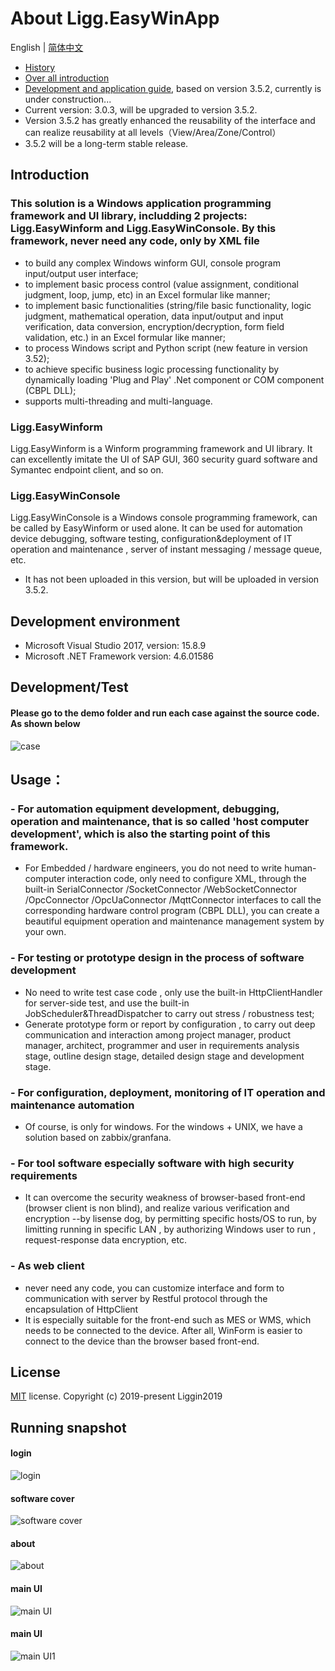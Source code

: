 # About Ligg.EasyWinApp
English | [简体中文](./README.zh-CN.md)
- [History](https://www.cnblogs.com/liggin2019/p/11780431.html)
- [Over all introduction](https://www.cnblogs.com/liggin2019/p/11824064.html)
- [Development and application guide](https://liggin2019.gitee.io/projguide), based on version 3.5.2, currently is under construction...
- Current version: 3.0.3, will be upgraded to version 3.5.2. 
- Version 3.5.2 has greatly enhanced the reusability of the interface and can realize  reusability at all levels（View/Area/Zone/Control）
- 3.5.2 will be a long-term stable release.


## Introduction
### This solution  is a Windows application programming framework and UI library, includding 2 projects: Ligg.EasyWinform and Ligg.EasyWinConsole. By this framework, never need any code, only by XML file
- to build any complex Windows winform GUI,  console program input/output user interface;
- to implement basic process control (value assignment, conditional judgment, loop, jump, etc) in an Excel formular like manner; 
- to implement  basic functionalities (string/file basic functionality, logic judgment, mathematical operation, data input/output and input verification, data conversion, encryption/decryption, form field validation, etc.) in an Excel formular like manner; 
- to process Windows script and Python script (new feature in  version 3.52);
- to achieve specific business logic processing functionality by dynamically loading 'Plug and Play' .Net component or COM component (CBPL DLL);
- supports multi-threading and multi-language.

### Ligg.EasyWinform
Ligg.EasyWinform is a Winform programming framework and UI library. It can excellently imitate the UI of  SAP GUI, 360 security guard software and Symantec endpoint client, and so on.

###  Ligg.EasyWinConsole
Ligg.EasyWinConsole is a Windows console programming framework, can be called by EasyWinform or used alone. It can be used for automation device debugging, software testing, configuration&deployment of IT operation and maintenance , server of instant messaging / message queue, etc.
- It has not been uploaded in this version, but will be uploaded in version 3.5.2.

## Development environment
- Microsoft Visual Studio 2017, version: 15.8.9
- Microsoft .NET Framework version: 4.6.01586

## Development/Test
#### Please go to the demo folder and run each case against the source code. As shown below
![case](https://liggin2019.gitee.io/Static/images/EasyWinApp/cases.png)

## Usage：
### - For automation equipment development, debugging, operation and maintenance, that is so called 'host computer development', which is also the starting point of this framework. 
- For Embedded / hardware engineers, you do not need to write human-computer interaction code, only need to configure XML, through the built-in SerialConnector /SocketConnector /WebSocketConnector /OpcConnector /OpcUaConnector /MqttConnector interfaces to call the corresponding hardware control program (CBPL DLL), you can create a beautiful equipment operation and maintenance management system by your own. 

### - For testing or prototype design in the process of software development
- No need to write test case code , only use the built-in HttpClientHandler for server-side test, and use the built-in JobScheduler&ThreadDispatcher to carry out stress / robustness test; 
- Generate prototype form or report by configuration , to carry out deep communication and interaction among project manager, product manager, architect, programmer and user in requirements analysis stage, outline design stage, detailed design stage and development stage.

### - For configuration, deployment, monitoring of IT operation and maintenance automation
- Of course, is only for windows. For the  windows + UNIX, we have a solution based on zabbix/granfana.

### - For  tool software especially software with high security requirements
- It can overcome the security weakness of browser-based front-end  (browser client is non blind), and realize various verification and encryption --by lisense dog, by permitting specific hosts/OS to run, by limitting running in specific LAN , by authorizing Windows user to run , request-response data encryption, etc.

### - As web client
- never need any code, you can  customize interface and form to  communication with server by Restful protocol through the encapsulation of HttpClient
- It is especially suitable for the front-end such as MES or WMS, which needs to be connected to the device. After all, WinForm is easier to connect to the device than the browser based front-end.


## License
[MIT](https://github.com/Liggin2019/Ligg.EasyWinApp/blob/master/LICENSE) license.
Copyright (c) 2019-present Liggin2019

## Running snapshot
#### login
![login](https://liggin2019.gitee.io/Static/images/EasyWinApp/login-en.png)
#### software cover
![software cover](https://liggin2019.gitee.io/Static/images/EasyWinApp/software-cover-en.png)
#### about
![about](https://liggin2019.gitee.io/Static/images/EasyWinApp/about-en.png)
#### main UI
![main UI](https://liggin2019.gitee.io/Static/images/EasyWinApp/main-ui-en.png)  
#### main UI 
![main UI1](https://liggin2019.gitee.io/Static/images/EasyWinApp/main-ui1-en.png)  